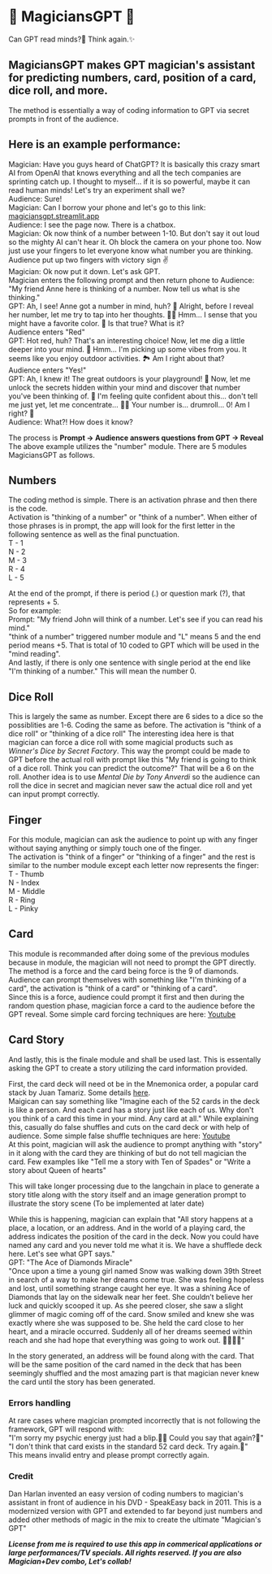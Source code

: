 # 🎩 MagiciansGPT 🎲
Can GPT read minds?🔮 Think again.✨

## MagiciansGPT makes GPT magician's assistant for predicting numbers, card, position of a card, dice roll, and more.
The method is essentially a way of coding information to GPT via secret prompts in front of the audience.

## Here is an example performance:
Magician: Have you guys heard of ChatGPT? It is basically this crazy smart AI from OpenAI that knows everything and all the tech companies are sprinting catch up. I thought to myself... if it is so powerful, maybe it can read human minds! Let's try an experiment shall we?  
Audience: Sure!  
Magician: Can I borrow your phone and let's go to this link: [magiciansgpt.streamlit.app](https://magiciansgpt.streamlit.app/)  
Audience: I see the page now. There is a chatbox.  
Magician: Ok now think of a number between 1-10. But don't say it out loud so the mighty AI can't hear it. Oh block the camera on your phone too. Now just use your fingers to let everyone know what number you are thinking.  
Audience put up two fingers with victory sign ✌️  
Magician: Ok now put it down. Let's ask GPT.  
Magician enters the following prompt and then return phone to Audience: "My friend Anne here is thinking of a number. Now tell us what is she thinking."  
GPT: Ah, I see! Anne got a number in mind, huh? 🤔 Alright, before I reveal her number, let me try to tap into her thoughts. 🧠✨  Hmm... I sense that you might have a favorite color. 🌈 Is that true? What is it?  
Audience enters "Red"  
GPT: Hot red, huh? That's an interesting choice! Now, let me dig a little deeper into your mind. 🧐 Hmm... I'm picking up some vibes from you. It seems like you enjoy outdoor activities. 🏞️ Am I right about that?  
Audience enters "Yes!"  
GPT: Ah, I knew it! The great outdoors is your playground! 🌳 Now, let me unlock the secrets hidden within your mind and discover that number you've been thinking of. 🤔 I'm feeling quite confident about this... don't tell me just yet, let me concentrate... 🧘‍♀️ Your number is... drumroll... 0! Am I right? 🎉  
Audience: What?! How does it know?  

The process is **Prompt -> Audience answers questions from GPT -> Reveal**  
The above example utilizes the "number" module. There are 5 modules MagiciansGPT as follows.

## Numbers
The coding method is simple. There is an activation phrase and then there is the code.  
Activation is "thinking of a number" or "think of a number". When either of those phrases is in prompt, the app will look for the first letter in the following sentence as well as the final punctuation.  
T - 1  
N - 2  
M - 3  
R - 4  
L - 5  

At the end of the prompt, if there is period (.) or question mark (?), that represents + 5.   
So for example:  
Prompt: "My friend John will think of a number. Let's see if you can read his mind."  
"think of a number" triggered number module and "L" means 5 and the end period means +5. That is total of 10 coded to GPT which will be used in the "mind reading".  
And lastly, if there is only one sentence with single period at the end like "I'm thinking of a number." This will mean the number 0.

## Dice Roll
This is largely the same as number. Except there are 6 sides to a dice so the possiblities are 1-6. Coding the same as before.
The activation is "think of a dice roll" or "thinking of a dice roll"
The interesting idea here is that magician can force a dice roll with some magicial products such as _Winner's Dice by Secret Factory_. This way the prompt could be made to GPT before the actual roll with prompt like this "My friend is going to think of a dice roll. Think you can predict the outcome?" That will be a 6 on the roll.
Another idea is to use _Mental Die by Tony Anverdi_ so the audience can roll the dice in secret and magician never saw the actual dice roll and yet can input prompt correctly.

## Finger
For this module, magician can ask the audience to point up with any finger without saying anything or simply touch one of the finger.  
The activation is "think of a finger" or "thinking of a finger" and the rest is similar to the number module except each letter now represents the finger:  
T - Thumb  
N - Index  
M - Middle  
R - Ring  
L - Pinky  

## Card
This module is recommanded after doing some of the previous modules because in module, the magician will not need to prompt the GPT directly. The method is a force and the card being force is the 9 of diamonds.  
Audience can prompt themselves with something like "I'm thinking of a card", the activation is "think of a card" or "thinking of a card".  
Since this is a force, audience could prompt it first and then during the random question phase, magician force a card to the audience before the GPT reveal. Some simple card forcing techniques are here: [Youtube](https://www.youtube.com/watch?v=sxP-tu10ulM)  

## Card Story
And lastly, this is the finale module and shall be used last. This is essentally asking the GPT to create a story utilizing the card information provided.

First, the card deck will need ot be in the Mnemonica order, a popular card stack by Juan Tamariz. Some details [here](https://ulearnmagic.com/mnemonica-stack-order-juan-tamariz/).  
Maigican can say something like "Imagine each of the 52 cards in the deck is like a person. And each card has a story just like each of us. Why don't you think of a card this time in your mind. Any card at all." While explaining this, casually do false shuffles and cuts on the card deck or with help of audience. Some simple false shuffle techniques are here: [Youtube](https://www.youtube.com/watch?v=PfbOELSTyP0)    
At this point, magician will ask the audience to prompt anything with "story" in it along with the card they are thinking of but do not tell magician the card. Few examples like "Tell me a story with Ten of Spades" or "Write a story about Queen of hearts"  

This will take longer processing due to the langchain in place to generate a story title along with the story itself and an image generation prompt to illustrate the story scene (To be implemented at later date)  

While this is happening, magician can explain that "All story happens at a place, a location, or an address. And in the world of a playing card, the address indicates the position of the card in the deck. Now you could have named any card and you never told me what it is. We have a shufflede deck here. Let's see what GPT says."  
GPT: "The Ace of Diamonds Miracle"  
"Once upon a time a young girl named Snow was walking down 39th Street in search of a way to make her dreams come true. She was feeling hopeless and lost, until something strange caught her eye. It was a shining Ace of Diamonds that lay on the sidewalk near her feet. She couldn’t believe her luck and quickly scooped it up. As she peered closer, she saw a slight glimmer of magic coming off of the card. Snow smiled and knew she was exactly where she was supposed to be. She held the card close to her heart, and a miracle occurred. Suddenly all of her dreams seemed within reach and she had hope that everything was going to work out. 🤩🤩✨💎"  

In the story generated, an address will be found along with the card. That will be the same position of the card named in the deck that has been seemingly shuffled and the most amazing part is that magician never knew the card until the story has been generated.

### Errors handling
At rare cases where magician prompted incorrectly that is not following the framework, GPT will respond with:  
"I'm sorry my psychic energy just had a blip.😵‍💫 Could you say that again?🥺"  
"I don't think that card exists in the standard 52 card deck. Try again.🥺"  
This means invalid entry and please prompt correctly again.


### Credit
Dan Harlan invented an easy version of coding numbers to magician's assistant in front of audience in his DVD - SpeakEasy back in 2011. This is a modernized version with GPT and extended to far beyond just numbers and added other methods of magic in the mix to create the ultimate "Magician's GPT"

***License from me is required to use this app in commerical applications or large performances/TV specials. All rights reserved. If you are also Magician+Dev combo, Let's collab!***


